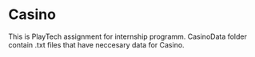 # Casino
This is PlayTech assignment for internship programm.
CasinoData folder contain .txt files that have neccesary data for Casino.

